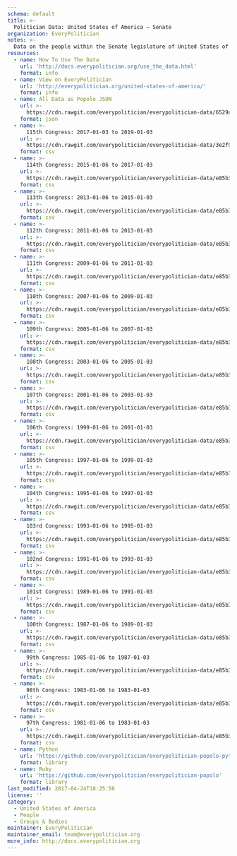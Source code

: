 ```yaml
---
schema: default
title: >-
  Politician Data: United States of America — Senate
organization: EveryPolitician
notes: >-
  Data on the people within the Senate legislature of United States of America.
resources:
  - name: How To Use The Data
    url: 'http://docs.everypolitician.org/use_the_data.html'
    format: info
  - name: View on EveryPolitician
    url: 'http://everypolitician.org/united-states-of-america/'
    format: info
  - name: All Data as Popolo JSON
    url: >-
      https://cdn.rawgit.com/everypolitician/everypolitician-data/6529a1cea19690b0ee1f0420114ae8308bb3ec1e/data/United_States_of_America/Senate/ep-popolo-v1.0.json
    format: json
  - name: >-
      115th Congress: 2017-01-03 to 2019-01-03
    url: >-
      https://cdn.rawgit.com/everypolitician/everypolitician-data/3e2f9d17fa6d512b3a3ede7d6bdc2aad7ae762bc/data/United_States_of_America/Senate/term-115.csv
    format: csv
  - name: >-
      114th Congress: 2015-01-06 to 2017-01-03
    url: >-
      https://cdn.rawgit.com/everypolitician/everypolitician-data/e85b3bb48e94b4849c725a327ef84f45a24bc437/data/United_States_of_America/Senate/term-114.csv
    format: csv
  - name: >-
      113th Congress: 2013-01-06 to 2015-01-03
    url: >-
      https://cdn.rawgit.com/everypolitician/everypolitician-data/e85b3bb48e94b4849c725a327ef84f45a24bc437/data/United_States_of_America/Senate/term-113.csv
    format: csv
  - name: >-
      112th Congress: 2011-01-06 to 2013-01-03
    url: >-
      https://cdn.rawgit.com/everypolitician/everypolitician-data/e85b3bb48e94b4849c725a327ef84f45a24bc437/data/United_States_of_America/Senate/term-112.csv
    format: csv
  - name: >-
      111th Congress: 2009-01-06 to 2011-01-03
    url: >-
      https://cdn.rawgit.com/everypolitician/everypolitician-data/e85b3bb48e94b4849c725a327ef84f45a24bc437/data/United_States_of_America/Senate/term-111.csv
    format: csv
  - name: >-
      110th Congress: 2007-01-06 to 2009-01-03
    url: >-
      https://cdn.rawgit.com/everypolitician/everypolitician-data/e85b3bb48e94b4849c725a327ef84f45a24bc437/data/United_States_of_America/Senate/term-110.csv
    format: csv
  - name: >-
      109th Congress: 2005-01-06 to 2007-01-03
    url: >-
      https://cdn.rawgit.com/everypolitician/everypolitician-data/e85b3bb48e94b4849c725a327ef84f45a24bc437/data/United_States_of_America/Senate/term-109.csv
    format: csv
  - name: >-
      108th Congress: 2003-01-06 to 2005-01-03
    url: >-
      https://cdn.rawgit.com/everypolitician/everypolitician-data/e85b3bb48e94b4849c725a327ef84f45a24bc437/data/United_States_of_America/Senate/term-108.csv
    format: csv
  - name: >-
      107th Congress: 2001-01-06 to 2003-01-03
    url: >-
      https://cdn.rawgit.com/everypolitician/everypolitician-data/e85b3bb48e94b4849c725a327ef84f45a24bc437/data/United_States_of_America/Senate/term-107.csv
    format: csv
  - name: >-
      106th Congress: 1999-01-06 to 2001-01-03
    url: >-
      https://cdn.rawgit.com/everypolitician/everypolitician-data/e85b3bb48e94b4849c725a327ef84f45a24bc437/data/United_States_of_America/Senate/term-106.csv
    format: csv
  - name: >-
      105th Congress: 1997-01-06 to 1999-01-03
    url: >-
      https://cdn.rawgit.com/everypolitician/everypolitician-data/e85b3bb48e94b4849c725a327ef84f45a24bc437/data/United_States_of_America/Senate/term-105.csv
    format: csv
  - name: >-
      104th Congress: 1995-01-06 to 1997-01-03
    url: >-
      https://cdn.rawgit.com/everypolitician/everypolitician-data/e85b3bb48e94b4849c725a327ef84f45a24bc437/data/United_States_of_America/Senate/term-104.csv
    format: csv
  - name: >-
      103rd Congress: 1993-01-06 to 1995-01-03
    url: >-
      https://cdn.rawgit.com/everypolitician/everypolitician-data/e85b3bb48e94b4849c725a327ef84f45a24bc437/data/United_States_of_America/Senate/term-103.csv
    format: csv
  - name: >-
      102nd Congress: 1991-01-06 to 1993-01-03
    url: >-
      https://cdn.rawgit.com/everypolitician/everypolitician-data/e85b3bb48e94b4849c725a327ef84f45a24bc437/data/United_States_of_America/Senate/term-102.csv
    format: csv
  - name: >-
      101st Congress: 1989-01-06 to 1991-01-03
    url: >-
      https://cdn.rawgit.com/everypolitician/everypolitician-data/e85b3bb48e94b4849c725a327ef84f45a24bc437/data/United_States_of_America/Senate/term-101.csv
    format: csv
  - name: >-
      100th Congress: 1987-01-06 to 1989-01-03
    url: >-
      https://cdn.rawgit.com/everypolitician/everypolitician-data/e85b3bb48e94b4849c725a327ef84f45a24bc437/data/United_States_of_America/Senate/term-100.csv
    format: csv
  - name: >-
      99th Congress: 1985-01-06 to 1987-01-03
    url: >-
      https://cdn.rawgit.com/everypolitician/everypolitician-data/e85b3bb48e94b4849c725a327ef84f45a24bc437/data/United_States_of_America/Senate/term-99.csv
    format: csv
  - name: >-
      98th Congress: 1983-01-06 to 1983-01-03
    url: >-
      https://cdn.rawgit.com/everypolitician/everypolitician-data/e85b3bb48e94b4849c725a327ef84f45a24bc437/data/United_States_of_America/Senate/term-98.csv
    format: csv
  - name: >-
      97th Congress: 1981-01-06 to 1983-01-03
    url: >-
      https://cdn.rawgit.com/everypolitician/everypolitician-data/e85b3bb48e94b4849c725a327ef84f45a24bc437/data/United_States_of_America/Senate/term-97.csv
    format: csv
  - name: Python
    url: 'https://github.com/everypolitician/everypolitician-popolo-python'
    format: library
  - name: Ruby
    url: 'https://github.com/everypolitician/everypolitician-popolo'
    format: library
last_modified: 2017-04-24T18:25:50
license: ''
category:
  - United States of America
  - People
  - Groups & Bodies
maintainer: EveryPolitician
maintainer_email: team@everypolitician.org
more_info: http://docs.everypolitician.org
---
```

